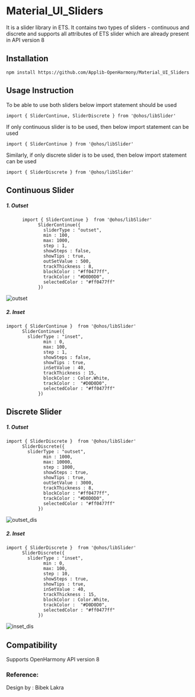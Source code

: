 # Material_UI_Sliders

It is a slider library in ETS. It contains two types of sliders - continuous and discrete and supports all attributes of ETS slider which are already present in API version 8

## Installation

```npm install https://github.com/Applib-OpenHarmony/Material_UI_Sliders```

## Usage Instruction

To be able to use both sliders below import statement should be used
```ets
import { SliderContinue, SliderDiscrete } from '@ohos/libSlider'
```

If only continuous slider is to be used, then below import statement can be used
```ets
import { SliderContinue } from '@ohos/libSlider'
```

Similarly, if only discrete slider is to be used, then below import statement can be used
```ets
import { SliderDiscrete } from '@ohos/libSlider'
```

## Continuous Slider

##### 1. Outset
```ets
      import { SliderContinue }  from '@ohos/libSlider'
            SliderContinue({
              sliderType : "outset",
              min : 100,
              max: 1000,
              step : 1,
              showSteps : false,
              showTips : true,
              outSetValue : 500,
              trackThickness : 8,
              blockColor : "#ff0477ff",
              trackColor : "#D0D0D0",
              selectedColor : "#ff0477ff"
            })
```
![outset](https://github.com/BibekLakra91/Material_UI_Sliders/blob/main/screenshot/outsetSlider.png)

##### 2. Inset
```ets
import { SliderContinue }  from '@ohos/libSlider'
      SliderContinue({
        sliderType : "inset",
              min : 0,
              max: 100,
              step : 1,
              showSteps : false,
              showTips : true,
              inSetValue : 40,
              trackThickness : 15,
              blockColor : Color.White,
              trackColor :  "#D0D0D0",
              selectedColor : "#ff0477ff"
            })
```

## Discrete Slider

##### 1. Outset
```ets
import { SliderDiscrete }  from '@ohos/libSlider'
      SliderDiscrete({
        sliderType : "outset",
              min : 1000,
              max: 10000,
              step : 1000,
              showSteps : true,
              showTips : true,
              outSetValue : 3000,
              trackThickness : 8,
              blockColor : "#ff0477ff",
              trackColor : "#D0D0D0",
              selectedColor : "#ff0477ff"
            })            
```
![outset_dis](https://github.com/BibekLakra91/Material_UI_Sliders/blob/main/screenshot/outsetSlider_dis.png)
      

##### 2. Inset
```ets
import { SliderDiscrete }  from '@ohos/libSlider'
      SliderDiscrete({
        sliderType : "inset",
              min : 0,
              max: 100,
              step : 10,
              showSteps : true,
              showTips : true,
              inSetValue : 40,
              trackThickness : 15,
              blockColor : Color.White,
              trackColor :  "#D0D0D0",
              selectedColor : "#ff0477ff"
            })
```
![inset_dis](https://github.com/BibekLakra91/Material_UI_Sliders/blob/main/screenshot/insetSlider_dis.png)
      

## Compatibility
Supports OpenHarmony API version 8

### Reference:
Design by : Bibek Lakra
